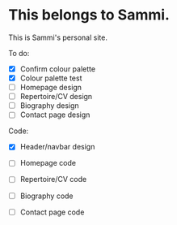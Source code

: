 # This belongs to Sammi.

This is Sammi's personal site.

To do:

- [x] Confirm colour palette
- [x] Colour palette test
- [ ] Homepage design
- [ ] Repertoire/CV design
- [ ] Biography design
- [ ] Contact page design

Code:

- [x] Header/navbar design
- [ ] Homepage code
- [ ] Repertoire/CV code
- [ ] Biography code
- [ ] Contact page code




